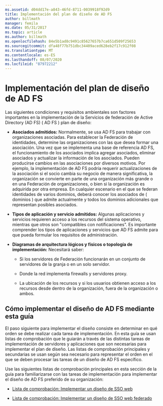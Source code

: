```yaml
---
ms.assetid: d04dd17e-a843-46fd-8711-0039918f92d9
title: Implementación del plan de diseño de AD FS
author: billmath
manager: femila
ms.date: 05/31/2017
ms.topic: article
ms.author: billmath
ms.openlocfilehash: 84e5b1ad8c9491c85627657b7ca651d509f25653
ms.sourcegitcommit: dfa48f77b751dbc34409aced628eb2f17c912f08
ms.translationtype: MT
ms.contentlocale: es-ES
ms.lasthandoff: 08/07/2020
ms.locfileid: "87972212"
---
```

# <a name="implementing-your-ad-fs-design-plan"></a>Implementación del plan de diseño de AD FS

Las siguientes condiciones y requisitos ambientales son factores importantes en la implementación de la Servicios de federación de Active Directory (AD FS) \( AD FS \) plan de diseño:

-   **Asociados admitidos:** Normalmente, se usa AD FS para trabajar con organizaciones asociadas. Para establecer la Federación de identidades, determine las organizaciones con las que desea formar una asociación. Una vez que se implementa una base de referencia AD FS, el funcionamiento de los asociados implica agregar asociados, eliminar asociados y actualizar la información de los asociados. Pueden producirse cambios en las asociaciones por diversos motivos. Por ejemplo, la implementación de AD FS podría requerir actualizaciones de la asociación si el socio cambia su negocio de manera significativa, la organización se convierte en parte de una organización más grande o en una Federación de organizaciones, o bien si la organización es adquirida por otra empresa. En cualquier escenario en el que se federan identidades de varios dominios, deberá conocer los asociados de \( dominios \) que admite actualmente y todos los dominios adicionales que representan posibles asociados.

-   **Tipos de aplicación y servicio admitidos:** Algunas aplicaciones y servicios requieren acceso a los recursos del sistema operativo, mientras que otros son "compatibles con notificaciones". Es importante comprender los tipos de aplicaciones y servicios que AD FS admite para que pueda formular los requisitos de administración.

-   **Diagramas de arquitectura lógicos y físicos o topología de implementación:** Necesitará saber:

    -   Si los servidores de Federación funcionarán en un conjunto de servidores de la granja o en un solo servidor.

    -   Donde la red implementa firewalls y servidores proxy.

    -   La ubicación de los recursos y si los usuarios obtienen acceso a los recursos desde dentro de la organización, fuera de la organización o ambos.

## <a name="how-to-implement-your-ad-fs-design-using-this-guide"></a>Cómo implementar el diseño de AD FS mediante esta guía
El paso siguiente para implementar el diseño consiste en determinar en qué orden se debe realizar cada tarea de implementación. En esta guía se usan listas de comprobación que le guiarán a través de las distintas tareas de implementación de servidores y aplicaciones que son necesarias para implementar el plan de diseño. Las listas de comprobación principales y secundarias se usan según sea necesario para representar el orden en el que se deben procesar las tareas de un diseño de AD FS específico.

Use las siguientes listas de comprobación principales en esta sección de la guía para familiarizarse con las tareas de implementación para implementar el diseño de AD FS preferido de su organización:

-   [Lista de comprobación: Implementar un diseño de SSO web](Checklist--Implementing-a-Web-SSO-Design.md)

-   [Lista de comprobación: Implementar un diseño de SSO web federado](Checklist--Implementing-a-Federated-Web-SSO-Design.md)
